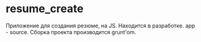 # resume_create
Приложение для создания резюме, на JS.
Находится в разработке. app - source.
Сборка проекта производится grunt'om.


